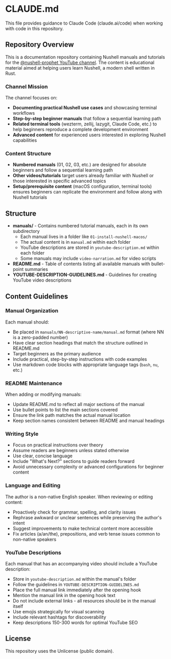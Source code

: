 # CLAUDE.md

This file provides guidance to Claude Code (claude.ai/code) when working with code in this repository.

## Repository Overview

This is a documentation repository containing Nushell manuals and tutorials for the [@nushell-prophet YouTube channel](https://www.youtube.com/@nushell-prophet). The content is educational material aimed at helping users learn Nushell, a modern shell written in Rust.

### Channel Mission

The channel focuses on:
- **Documenting practical Nushell use cases** and showcasing terminal workflows
- **Step-by-step beginner manuals** that follow a sequential learning path
- **Related terminal tools** (wezterm, zellij, lazygit, Claude Code, etc.) to help beginners reproduce a complete development environment
- **Advanced content** for experienced users interested in exploring Nushell capabilities

### Content Structure

- **Numbered manuals** (01, 02, 03, etc.) are designed for absolute beginners and follow a sequential learning path
- **Other videos/tutorials** target users already familiar with Nushell or those interested in specific advanced topics
- **Setup/prerequisite content** (macOS configuration, terminal tools) ensures beginners can replicate the environment and follow along with Nushell tutorials

## Structure

- **manuals/** - Contains numbered tutorial manuals, each in its own subdirectory
  - Each manual lives in a folder like `01-install-nushell-macos/`
  - The actual content is in `manual.md` within each folder
  - YouTube descriptions are stored in `youtube-description.md` within each folder
  - Some manuals may include `video-narration.md` for video scripts
- **README.md** - Table of contents listing all available manuals with bullet-point summaries
- **YOUTUBE-DESCRIPTION-GUIDELINES.md** - Guidelines for creating YouTube video descriptions

## Content Guidelines

### Manual Organization

Each manual should:
- Be placed in `manuals/NN-descriptive-name/manual.md` format (where NN is a zero-padded number)
- Have clear section headings that match the structure outlined in README.md
- Target beginners as the primary audience
- Include practical, step-by-step instructions with code examples
- Use markdown code blocks with appropriate language tags (`bash`, `nu`, etc.)

### README Maintenance

When adding or modifying manuals:
- Update README.md to reflect all major sections of the manual
- Use bullet points to list the main sections covered
- Ensure the link path matches the actual manual location
- Keep section names consistent between README and manual headings

### Writing Style

- Focus on practical instructions over theory
- Assume readers are beginners unless stated otherwise
- Use clear, concise language
- Include "What's Next?" sections to guide readers forward
- Avoid unnecessary complexity or advanced configurations for beginner content

### Language and Editing

The author is a non-native English speaker. When reviewing or editing content:
- Proactively check for grammar, spelling, and clarity issues
- Rephrase awkward or unclear sentences while preserving the author's intent
- Suggest improvements to make technical content more accessible
- Fix articles (a/an/the), prepositions, and verb tense issues common to non-native speakers

### YouTube Descriptions

Each manual that has an accompanying video should include a YouTube description:
- Store in `youtube-description.md` within the manual's folder
- Follow the guidelines in `YOUTUBE-DESCRIPTION-GUIDELINES.md`
- Place the full manual link immediately after the opening hook
- Mention the manual link in the opening hook text
- Do not include external links - all resources should be in the manual itself
- Use emojis strategically for visual scanning
- Include relevant hashtags for discoverability
- Keep descriptions 150-300 words for optimal YouTube SEO

## License

This repository uses the Unlicense (public domain).
